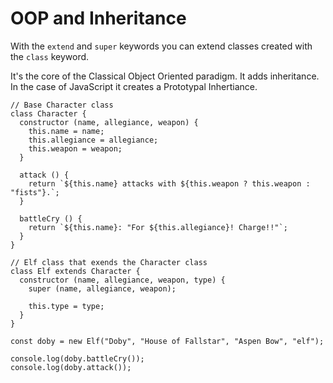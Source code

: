 # OOP and Inheritance

With the `extend` and `super` keywords you can extend classes created with the `class` keyword.

It's the core of the Classical Object Oriented paradigm. It adds inheritance. In the case of JavaScript it creates a Prototypal Inhertiance.

```
// Base Character class
class Character {
  constructor (name, allegiance, weapon) {
    this.name = name;
    this.allegiance = allegiance;
    this.weapon = weapon;
  }
  
  attack () {
    return `${this.name} attacks with ${this.weapon ? this.weapon : "fists"}.`;
  }
  
  battleCry () {
    return `${this.name}: "For ${this.allegiance}! Charge!!"`;
  }
}

// Elf class that exends the Character class
class Elf extends Character {
  constructor (name, allegiance, weapon, type) {
    super (name, allegiance, weapon);
    
    this.type = type;
  }
}

const doby = new Elf("Doby", "House of Fallstar", "Aspen Bow", "elf");

console.log(doby.battleCry());
console.log(doby.attack());
```
